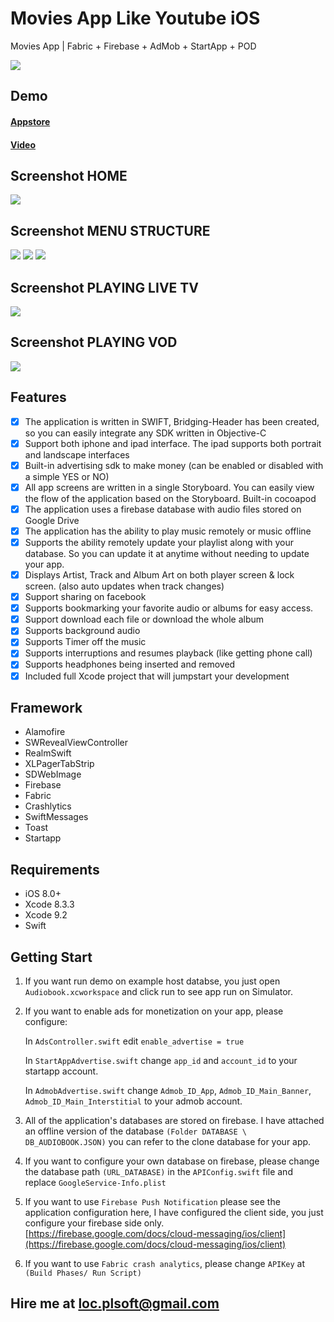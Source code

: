 # Movies App Like Youtube iOS
Movies App | Fabric + Firebase + AdMob + StartApp + POD

![](https://lh3.googleusercontent.com/oEfYTZmITY13Erh5NG9x0c2-vQ3w1C-VMWm8DlABXRmrL_p1WSlMREOIrPboOlS-waiyO_SYGijqHyXarPa20aWpbMJ6qxr7xD-2tAywkntP467EApwVBB9_ROaY6Hg0Nk1_k0dBYD6DUZSJp9NiueZhH4l5e7tTHxXzGv56mK7vRo4b4mjcayGwparaxfNe6X40VjwbconvQFlRMPKYS4ktvtE0Sc-x2Z50Br_utGNSRHtETlacDekoawDxxTOjNq5bAGt8C_qM6oY71M64OgCwU1cwuMC93QbmyZM524cvFcnDbtUtyAB4FU5AjfetS59VDAdY7MaOyVVjGqNoRG6qv5Hdr_75YWCL9wYlGHZQnBSxzCPpqgkxOLLTVJgxVb1vq9gra4zJ6irFv9qM_KNL8GmOzJMORpIYvmPwT6NdocNuk8aR_DDm1PgAyXoFbmxJXd-WGaDtwZ0ZoPcFhR8_i9rupOSCGDnHF0--Po8EoUwF4VBZzLoYNi-PDcwewvmrvBwpeMg9dGVM5XyeIiRmbxCNVTkog7jp9qVVfvlK7YfIPErNuPSCi9qlAzIE132_htz5g72_lGclE7ejg_c0lyftUehXwUlntYhD=w934-h617-no)

## Demo

#### [Appstore](https://itunes.apple.com/vn/app/true/id1097051961?mt=8)
#### [Video](https://www.youtube.com/watch?v=K4UDxp0K2N4)

## Screenshot HOME
![](https://lh3.googleusercontent.com/wYW_x9cqnsOqXf4yA0Wy1ZzthYbJb-L4JWx3XCjh2jzyPxne9-UK2YBGYjqF687E2pWSHAa3tzLV_u5hLsD-Gl0oRsfXdlp3imJX8paEtv-0sNJN8A1n_virneM0lNFnbq0vVLBvRdF_T-iLXogLzRkuZp9vdDLfB9QQ1aYjhP7rv0LBx4bNiaFqw9bFgvVAlu3rXG-CHfIT795-QQgNq5aWf6pcevJVNn4yRbc1gbiEr1FDeMKkWMQjFYH-X0Z_Yki-v4n5Rx-dtNfuPyi3xOHCZBH3p6YJu34NUQ5ChEPrHs2Go_1AaBHVmmtoGPpalnwww0AGxWs0teBBH6zZXLKDAPyWGAJllAWQRmZ5QtJgTm9Y8yEpUTB6ZFD8Vwo2mrkwLsFfL8qPY1cxjSauX--0lB9o2FTq8xmNSSeS-SZ4FZvHhljP0gnJf4bJZTJZY25r4p5s7pnzBrVC3-2G2ESkiIRg8Ha6vQU2shf08AFHzED6h1evjLpBjKuEi9KS8jl9QUYNDJB2sG-sQkxNfkDJJHvDPNdJEY1NFm9vuL90sFljFTD_MbuHQhBkb_fVCbtzDn7W_F8SyGwnxMIc1bYnGg5fQMbn3fF764np=w1280-h572-no)
## Screenshot MENU STRUCTURE
![](https://lh3.googleusercontent.com/cYCxDIX6K3XwoWVlNJ1Ebz5ctVxmyVltvMqSnoXqdtwY1-LndGID8MVFpPvvimcnPurquncada3FtGj5DYALEqujM1khTP5N4QsVNf_1Wfpmd8wzlcd2pDgj-KcSYlHoAhd_Gz24fHwPPFiC2yPrxIel2G9-fnNJ0Igz6kB43i-asVoNWrLeSXKu0GqXzAklkw06T-1RQ04uFCptnThb-NHzMoSivO4ilK8wPRCbuqpWkfwTVEjl4ExeWT8-ko-hYnUty2CEM2YzDkwaEmD74edSIAAjl4YvNgI6qTbF8TipzBmVBiiD4IXl_DAafyxslkhJMb4cA6CedeEcRpgh6qaeH2p9-SA0G-7a07KX1NTKGX1s_8IAoNKsxNFzsAZqS0LJTa2IWvUnxvk278PBuXJUyg5jg74GfV8HqYC7ZV8RMBftJPIQaEXcL1v-qt0iMc1Vxs42dIESHpgGNi2EwhrbIMaJQWeSjiV8ORJeDaQypEie90y7mqFXBXRWsL29_FbBpTm_GwXA48xcdBQOVU4tuHbmTzvI5bJmvNqRo6AI8YCEvtxm0KjoQjel8bDzP5H_YPLIcnEyHaoTzYLiAxnTXhFP1Ir-mONyn4aJ=w1280-h572-no)
![](https://lh3.googleusercontent.com/sUEOJIyvtCl6a4Vr7K_uQ65dVaaLQJL6bfhE72gqCYl_krIPj_Og-XIQLhKbYm3ID6VDuz46WdEAj56FZQMz2FPFR5SVuPQx6PJIMDa5t7ye91YBCm2RvVXxpiAsUiyKbRHfvqRoxtONjT_0lybypCGPaF0MvursAMYhfctvWx_IpXRG-IFcAIWC6s6N7fHORUcYXZZD-y1jTTYmcR67WxvES8pLMIf6dNYI7GQyzsrwhI39uyTGPArcMY_JDOzkxPzzsN0oisktzjUEl5zTOUfdT93aT1DrMesR1KQY_MbISDXDsuaNE5t-SMyryeLEOBfzt4qJkqntSM4OFvEbQRnoCqSlnNygND3st_VxyMY5QR-YRZp-6mFt55I5oWPr4hVw5w5Xke9mgnqHVqcsUlSP8FDYYw-dB0FewSKNFRcWoy2pA9w9fTN0xUgKEXvd8TWMjGLtgBDlf6A9zGvn_P6IKhYy8vTGmIflogiva1qIXlUWtGWsmL97ekLwNiRrkfgI5Y602nHtHJ9H8B_3RjpYJ88vvAV8sEZjkd4SOiJtcyRbQlCpFsuDpQdN8LT7fmWBN8BcvimzDOGUNfHkjnWntWBovoVZ-iJXe9Dc=w1280-h572-no)
![](https://lh3.googleusercontent.com/0lwiAl7W6KSySGVsEeJVc-XN86ITiAqpM7oIG4FRt1V4jKtLESdRiTPlpRs-iERQRMWEI6_2ti41Z37uZOqXpo5QF4Qsh8c7_VFyrTut6mTNaOLHHLnWU-PAzo6mk7NBA3wsap3gUV7zAgPKPkAi_fTDa-0YNOkfC20v5xkOqYe36cKQBCSW6TaD3924NDO_wfn3sqbXogmwY_1KVFaTa8TilcqqOAcclsKMY4ZpmUZZitFO3VpNg9Zbt2On_oKHwbU2zsfpz1DsWkBamQYk_eGgBrNFz2SOMCvk6Ss5dlWhj4i2FLh3pv876rIs80lkCdqUBqb_8TNBpjwOFpMO1LZBBcul-bUZ5-BIfUAYCClasdAEDsf0G91dYK7ha4-WJk88_HWo94KWymiIgw-GHVB6EmPKYxDIb8VDnISF_s6Ey8MF66_cx42sG4qctJOE6fKi4yQuKL4aR7fcTyqrYSZrKWLjTU5PEYX5LEfCHpTZhaD-sgEwLRqawA9_1g9lXISh267Iw7SNEXAFig78L9bMEhVKel31vA1By4pzq0OYNQAdTnCfhmBcA7NMJVDBWlWAQtdpAidqGxWDzzaVDYfXrPptFtBhkFWOB2kw=w1280-h572-no)
## Screenshot PLAYING LIVE TV
![](https://lh3.googleusercontent.com/vGt3Mqg1M_WNej-FoN8Xjbzh1y3b2bQaBnl05BbCH7D8XZ0CtlhlV7OVKTXMtW6cJz8nH5zMkSIJy_NtbVe4IPBQczAo2ml25UYhwtflB2r6k1UkrEug1Nlr9sv6HZDR3ojNUgT7ppPTN7nTAdPT-Ys1la1XLJjHRFQUd3OkYSs2Sg9yiSR4EgZ2vFCwje6Lxof_BKxNV2hsWcQGzxRhwxfl0xLuPOVuK63-NM4B9Uip8e4EU1HFPr5RJnGW0jbzzlzzcQrmzb85VqZ9bdAcJUJfKroM427wFWPMM9rSXm2vyXR7n2rdyTCdmfMQl90Bwnmir0E-yF1GsUXMYaTJ_QQHe_17NzDBV-I0itBfYBSmieZfuLk4TVBKkwx7wk_1rifiyzTUtZ5YWmnS0m7ZCV7BsqLB8s9E2mnvzRcAh_uelcT-_5AmpBWR5BGFBbwc8Na4nJCFECE8708oBMII0YGqOy02sF_All8R0F7YZCNvTqkWRCdTfH4pgO-WhPXXYeZmFWEnxLLQwO21X9_95o82XMX-NohRRuH-vnRDUOfPxTizwf3Dd2PJiWqDomd2uMqZUsUcym1ekW36iieAFYpGlPVtuX46MNl_1Poc=w1280-h572-no)
## Screenshot PLAYING VOD
![](https://lh3.googleusercontent.com/aDx6WS7_slTSQ8vnKcu-L7clHU9HhM6BkfOJClPXJvd8fVoeLnxc6i2yiPOEKr4pfMQVqvmn8JJfxk_Xq5J6PCfy-B0effLwtafeoxOhUoQXdnvUaYOzJtCiZV0l7g_2wanVxIYXlWxOf3T65cTFnygD6i0_2F9XTYcG0BviMDu9JyhA0xwzvPfJClBJcVjmRnrk-nnUnsy5S9D016GlhmaXpRG71QCAu54N3u_mLBK3x0yVCJHWtFs8DcHsE6OdZzUZxcWImw7hy1Ytk334n3iVu3eaPbvUBxOxc2thV1-3Aa9HyG8YGEjp6xml1aorde3mWXwXIiB62LK7aOebRB-jnOI0zfklxJbINpe7thaSIRJrzzZ6KHkbHEhQAgTpKDVX4u-EKxGO84uSlmoA5nsuobCM7YRYUSgznsPQRscdD6TcZrzFHmD_A7Xi1j5HgxaFVNQlBYvQJw9k1P6tCTREui2Zyzn-_vY3YIEsNoYB68MFf29t-SuRCXykeq35cK4aKLqeF5oykjyAibS7PscbqwkKo4xLYAdT8fyt8x80gYkPiHce-TFb40DWxTpODW6DDwLijIoy3WKN4bKb8E1JORjAcNYWyT_X3x6t=w1280-h572-no)

## Features

- [x] The application is written in SWIFT, Bridging-Header has been created, so you can easily integrate any SDK written in Objective-C
- [x] Support both iphone and ipad interface. The ipad supports both portrait and landscape interfaces
- [x] Built-in advertising sdk to make money (can be enabled or disabled with a simple YES or NO)
- [x] All app screens are written in a single Storyboard. You can easily view the flow of the application based on the Storyboard.
Built-in cocoapod
- [x] The application uses a firebase database with audio files stored on Google Drive
- [x] The application has the ability to play music remotely or music offline
- [x] Supports the ability remotely update your playlist along with your database. So you can update it at anytime without needing to update your app.
- [x] Displays Artist, Track and Album Art on both player screen & lock screen. (also auto updates when track changes)
- [x] Support sharing on facebook
- [x] Supports bookmarking your favorite audio or albums for easy access.
- [x] Support download each file or download the whole album
- [x] Supports background audio
- [x] Supports Timer off the music
- [x] Supports interruptions and resumes playback (like getting phone call)
- [x] Supports headphones being inserted and removed
- [x] Included full Xcode project that will jumpstart your development

## Framework

- Alamofire
- SWRevealViewController
- RealmSwift
- XLPagerTabStrip
- SDWebImage
- Firebase
- Fabric
- Crashlytics
- SwiftMessages
- Toast
- Startapp

## Requirements

- iOS 8.0+
- Xcode 8.3.3
- Xcode 9.2
- Swift


## Getting Start

1. If you want run demo on example host databse, you just open `Audiobook.xcworkspace` and click run to see app run on Simulator.

2. If you want to enable ads for monetization on your app, please configure: 

	In `AdsController.swift` edit `enable_advertise = true`
	
	In `StartAppAdvertise.swift` change `app_id` and `account_id` to your startapp account.
	
	In `AdmobAdvertise.swift` change `Admob_ID_App`, `Admob_ID_Main_Banner`, `Admob_ID_Main_Interstitial` to your admob account.

3. All of the application's databases are stored on firebase. I have attached an offline version of the database `(Folder DATABASE \ DB_AUDIOBOOK.JSON)` you can refer to the clone database for your app.

4. If you want to configure your own database on firebase, please change the database path `(URL_DATABASE)` in the `APIConfig.swift` file and replace `GoogleService-Info.plist` 

5. If you want to use `Firebase Push Notification` please see the application configuration here, I have configured the client side, you just configure your firebase side only. [https://firebase.google.com/docs/cloud-messaging/ios/client](https://firebase.google.com/docs/cloud-messaging/ios/client)

6. If you want to use `Fabric crash analytics`, please change `APIKey` at `(Build Phases/ Run Script)`

## Hire me at loc.plsoft@gmail.com